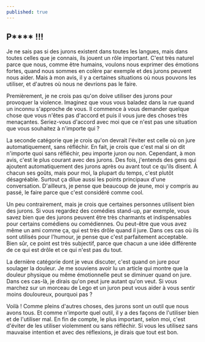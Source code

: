 ```yaml
---
published: true
---
```

## P**** !!!

Je ne sais pas si des jurons existent dans toutes les langues, mais dans toutes celles que je connais, ils jouent un rôle important. C'est très naturel parce que nous, comme être humains, voulons nous exprimer des émotions fortes, quand nous sommes en colère par exemple et des jurons peuvent nous aider. Mais à mon avis, il y a certaines situations où nous pouvons les utiliser, et d'autres où nous ne devrions pas le faire.

Premièrement, je ne crois pas qu'on doive utiliser des jurons pour provoquer la violence. Imaginez que vous vous baladez dans la rue quand un inconnu s'approche de vous. Il commence à vous demander quelque chose que vous n'êtes pas d'accord et puis il vous jure des choses très menaçantes. Seriez-vous d'accord avec moi que ce n'est pas une situation que vous souhaitez à n'importe qui ?

La seconde catégorie que je crois qu'on devrait l'éviter est celle où on jure automatiquement, sans réfléchir. En fait, je crois que c'est mal si on dit n'importe quoi sans réfléchir, peu importe juron ou non. Cependant, à mon avis, c'est le plus courant avec des jurons. Des fois, j'entends des gens qui ajoutent automatiquement des jurons après ou avant tout ce qu'ils disent. À chacun ses goûts, mais pour moi, la plupart du temps, c'est plutôt désagréable. Surtout ça dilue aussi les points principaux d'une conversation. D'ailleurs, je pense que beaucoup de jeune, moi y compris au passé, le faire parce que c'est considéré comme cool.

Un peu contrairement, mais je crois que certaines personnes utilisent bien des jurons. Si vous regardez des comédies stand-up, par exemple, vous savez bien que des jurons peuvent être très charmants et indispensables pour certains comédiens ou comédiennes. Ou peut-être que vous avez même un ami comme ça, qui est très drôle quand il jure. Dans ces cas où ils sont utilisés pour l'humour, je pense que c'est parfaitement acceptable. Bien sûr, ce point est très subjectif, parce que chacun a une idée différente de ce qui est drôle et ce qui n'est pas du tout.

La dernière catégorie dont je veux discuter, c'est quand on jure pour soulager la douleur. Je me souviens avoir lu un article qui montre que la douleur physique ou même émotionnelle peut se diminuer quand on jure. Dans ces cas-là, je dirais qu'on peut jure autant qu'on veut. Si vous marchez sur un morceau de Lego et un juron peut vous aider à vous sentir moins douloureux, pourquoi pas ?

Voilà ! Comme pleins d'autres choses, des jurons sont un outil que nous avons tous. Et comme n'importe quel outil, il y a des façons de l'utiliser bien et de l'utiliser mal. En fin de compte, le plus important, selon moi, c'est d'éviter de les utiliser violemment ou sans réfléchir. Si vous les utilisez sans mauvaise intention et avec des réflexions, je dirais que tout est bon. 